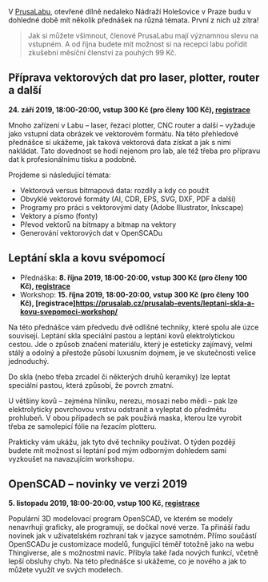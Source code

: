<!-- dcterms:title = Pozvánka do PrusaLabu: práce s vektory, leptání skla a kovu a novinky v OpenSCADu -->
<!-- dcterms:abstract = V PrusaLabu budu mít v dohledné době několik přednášek, které vás mohou zajímat. Ať už půjde o přípravy vektorových dat, leptání motivů do skla i kovu nebo novinky v mém oblíbeném 3D modelovacím programu OpenSCAD. První z nich je už zítra! -->
<!-- dcterms:creator = Michal Altair Valášek -->
<!-- x4w:pictureUrl = /perex-pictures/logo-prusalab.svg -->
<!-- x4w:pictureWidth = 150 -->
<!-- x4w:pictureHeight = 150 -->
<!-- x4w:coverUrl = /cover-pictures/20190923-pozvanka-do-prusalabu.jpg -->
<!-- x4w:coverCredits = PrusaLab -->
<!-- x4w:category = Akce a události -->
<!-- x4w:category = Bastlení -->
<!-- dcterms:dateAccepted = 2019-09-23 -->

V [PrusaLabu](https://www.prusalab.cz/), otevřené dílně nedaleko Nádraží Holešovice v Praze budu v dohledné době mít několik přednášek na různá témata. První z nich už zítra!

> Jak si můžete všimnout, členové PrusaLabu mají významnou slevu na vstupném. A od října budete mít možnost si na recepci labu pořídit zkušební měsíční členství za pouhých 99 Kč.

## Příprava vektorových dat pro laser, plotter, router a další

**24. září 2019, 18:00-20:00, vstup 300 Kč (pro členy 100 Kč), [registrace](https://prusalab.cz/prusalab-events/priprava-vektorovych-dat-pro-laser-plotter-router-a-dalsi-prednaska/)**

Mnoho zařízení v Labu – laser, řezací plotter, CNC router a další – vyžaduje jako vstupní data obrázek ve vektorovém formátu. Na této přehledové přednášce si ukážeme, jak taková vektorová data získat a jak s nimi nakládat. Tato dovednost se hodí nejenom pro lab, ale též třeba pro přípravu dat k profesionálnímu tisku a podobně.

Projdeme si následující témata:

* Vektorová versus bitmapová data: rozdíly a kdy co použít
* Obvyklé vektorové formáty (AI, CDR, EPS, SVG, DXF, PDF a další)
* Programy pro práci s vektorovými daty (Adobe Illustrator, Inkscape)
* Vektory a písmo (fonty)
* Převod vektorů na bitmapy a bitmap na vektory
* Generování vektorových dat v OpenSCADu

## Leptání skla a kovu svépomocí

* Přednáška: **8. října 2019, 18:00-20:00, vstup 300 Kč (pro členy 100 Kč), [registrace](https://prusalab.cz/prusalab-events/leptani-skla-a-kovu-svepomoci-prednaska/)**
* Workshop: **15. října 2019, 18:00-20:00, vstup 300 Kč (pro členy 100 Kč), [registrace]https://prusalab.cz/prusalab-events/leptani-skla-a-kovu-svepomoci-workshop/**

Na této přednášce vám předvedu dvě odlišné techniky, které spolu ale úzce souvisejí. Leptání skla speciální pastou a leptání kovů elektrolytickou cestou. Jde o způsob značení materiálu, který je esteticky zajímavý, velmi stálý a odolný a přestože působí luxusním dojmem, je ve skutečnosti velice jednoduchý. 

Do skla (nebo třeba zrcadel či některých druhů keramiky) lze leptat speciální pastou, která způsobí, že povrch zmatní. 

U většiny kovů – zejména hliníku, nerezu, mosazi nebo mědi – pak lze elektrolyticky povrchovou vrstvu odstranit a vyleptat do předmětu prohlubeň. V obou případech se pak používá maska, kterou lze vyrobit třeba ze samolepicí fólie na řezacím plotteru.

Prakticky vám ukážu, jak tyto dvě techniky používat. O týden později budete mít možnost si leptání pod mým odborným dohledem sami vyzkoušet na navazujícím workshopu.

## OpenSCAD – novinky ve verzi 2019

**5. listopadu 2019, 18:00-20:00, vstup 100 Kč, [registrace](https://prusalab.cz/prusalab-events/openscad-novinky-ve-verzi-2019-prednaska/)**

Populární 3D modelovací program OpenSCAD, ve kterém se modely nenavrhují graficky, ale programují, se dočkal nové verze. Ta přináší řadu novinek jak v uživatelském rozhraní tak v jazyce samotném. Přímo součástí OpenSCADu je customizace modelů, fungující téměř totožně jako na webu Thingiverse, ale s možnostmi navíc. Přibyla také řada nových funkcí, včetně lepší obsluhy chyb. Na této přednášce si ukážeme, co je nového a jak to můžete využít ve svých modelech.